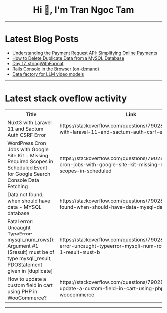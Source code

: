 <h1 align="center">Hi 👋, I'm Tran Ngoc Tam</h1>

---

# Latest Blog Posts 
<!-- BLOG-POST-LIST:START -->
- [Understanding the Payment Request API: Simplifying Online Payments](https://dev.to/rajeshkumaryadavdotcom/understanding-the-payment-request-api-simplifying-online-payments-3hnp)
- [How to Delete Duplicate Data from a MySQL Database](https://dev.to/javafullstackdev/how-to-delete-duplicate-data-from-a-mysql-database-1hmj)
- [Day 17. stringWithFormat](https://dev.to/kiolk/day-17-stringwithformat-3kb1)
- [Rails Console in the Browser &lpar;on-demand&rpar;](https://dev.to/rob__race/rails-console-in-the-browser-on-demand-2a1p)
- [Data factory for LLM video models](https://dev.to/moses_omondi_d411af81e579/data-factory-for-llm-video-models-2om5)
<!-- BLOG-POST-LIST:END -->

---

# Latest stack oveflow activity
<table>
  <tr><th>Title</th><th>Link</th></tr>
  <!-- STACKOVERFLOW:START --><tr><td>Nuxt3 with Laravel 11 and Sactum Auth CSRF Error</td><td>https://stackoverflow.com/questions/79028791/nuxt3-with-laravel-11-and-sactum-auth-csrf-error</td></tr><tr><td>WordPress Cron Jobs with Google Site Kit - Missing Required Scopes in Scheduled Event for Google Search Console Data Fetching</td><td>https://stackoverflow.com/questions/79028762/wordpress-cron-jobs-with-google-site-kit-missing-required-scopes-in-scheduled</td></tr><tr><td>Data not found, when should have data - MYSQL database</td><td>https://stackoverflow.com/questions/79028745/data-not-found-when-should-have-data-mysql-database</td></tr><tr><td>Fatal error: Uncaught TypeError: mysqli_num_rows&lpar;&rpar;: Argument #1 &lpar;$result&rpar; must be of type mysqli_result, PDOStatement given in [duplicate]</td><td>https://stackoverflow.com/questions/79028641/fatal-error-uncaught-typeerror-mysqli-num-rows-argument-1-result-must-b</td></tr><tr><td>How to update a custom field in cart using PHP in WooCommerce?</td><td>https://stackoverflow.com/questions/79028623/how-to-update-a-custom-field-in-cart-using-php-in-woocommerce</td></tr><!-- STACKOVERFLOW:END -->
</table>

---


